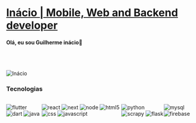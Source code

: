 # <a href="https://github.com/reysmalldev">Inácio | Mobile, Web and Backend developer</a>

#### Olá, eu sou Guilherme inácio👋<br>

<br>
<br>

![Inácio](https://github-readme-stats-408gge7pw-zhorzon.vercel.app/api?username=reysmalldev&show_icons=true&hide_border=true&title_color=A4E3FF&bg_color=04202C&border_radius=2&text_color=9AB8C6&custom_title=My+Dashboard&3)


### Tecnologias

<div style="display: flex"><br>

  ![flutter](https://img.shields.io/badge/Flutter-04202C?style=for-the-badge&logo=flutter&logoColor=FFFF00)
  ![dart](https://img.shields.io/badge/Dart-04202C?style=for-the-badge&logo=dart&logoColor=FFFF00)
  ![java](https://img.shields.io/badge/Java-04202C?style=for-the-badge&logo=java&logoColor=FFFF00)
  
  ![react](https://img.shields.io/badge/ReactJS-04202C?style=for-the-badge&logo=react&logoColor=FFFF00)
  ![next](https://img.shields.io/badge/Next.js-04202C?style=for-the-badge&logo=Next.js&logoColor=FFFF00)
  ![node](https://img.shields.io/badge/Node.js-04202C?style=for-the-badge&logo=node.js&logoColor=FFFF00)
  ![html5](https://img.shields.io/badge/HTML5-04202C?style=for-the-badge&logo=html5&logoColor=FFFF00) 
  ![css](https://img.shields.io/badge/CSS3-04202C?style=for-the-badge&logo=css3&logoColor=FFFF00) 
  ![javascript](https://img.shields.io/badge/JavaScript-04202C?style=for-the-badge&logo=javascript&logoColor=FFFF00)

  ![python](https://img.shields.io/badge/Python-04202C?style=for-the-badge&logo=python&logoColor=FFFF00)
  ![scrapy](https://img.shields.io/badge/Scrapy-04202C?style=for-the-badge&logo=scrapy&logoColor=FFFF00)
  ![flask](https://img.shields.io/badge/Flask-04202C?style=for-the-badge&logo=flask&logoColor=FFFF00)

   ![mysql](https://img.shields.io/badge/MySQL-04202C?style=for-the-badge&logo=mysql&logoColor=FFFF00)
   ![firebase](https://img.shields.io/badge/Firebase-04202C?style=for-the-badge&logo=firebase&logoColor=FFFF00)
</div>


